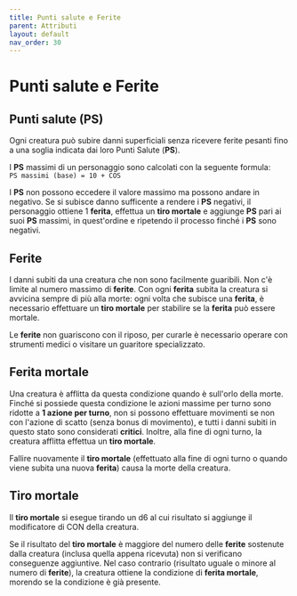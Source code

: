 ```yaml
---
title: Punti salute e Ferite
parent: Attributi
layout: default
nav_order: 30
---
```


# **Punti salute e Ferite**

## **Punti salute (PS)**

Ogni creatura può subire danni superficiali senza ricevere ferite pesanti fino a una soglia indicata dai loro Punti Salute (**PS**).

I **PS** massimi di un personaggio sono calcolati con la seguente formula:  
`PS massimi (base) = 10 + COS`

I **PS** non possono eccedere il valore massimo ma possono andare in negativo. Se si subisce danno sufficente a rendere i **PS** negativi, il personaggio ottiene 1 **ferita**, effettua un **tiro mortale** e aggiunge **PS** pari ai suoi **PS** massimi, in quest'ordine e ripetendo il processo finché i **PS** sono negativi.

## **Ferite**

I danni subiti da una creatura che non sono facilmente guaribili.
Non c'è limite al numero massimo di **ferite**.
Con ogni **ferita** subita la creatura si avvicina sempre di più alla morte: ogni volta che subisce una **ferita**, è necessario effettuare un **tiro mortale** per stabilire se la **ferita** può essere mortale.

Le **ferite** non guariscono con il riposo, per curarle è necessario operare con strumenti medici o visitare un guaritore specializzato.

## **Ferita mortale**

Una creatura è afflitta da questa condizione quando è sull'orlo della morte.
Finché si possiede questa condizione le azioni massime per turno sono ridotte a **1 azione per turno**, non si possono effettuare movimenti se non con l'azione di scatto (senza bonus di movimento), e tutti i danni subiti in questo stato sono considerati **critici**. Inoltre, alla fine di ogni turno, la creatura afflitta effettua un **tiro mortale**.

Fallire nuovamente il **tiro mortale** (effettuato alla fine di ogni turno o quando viene subita una nuova **ferita**) causa la morte della creatura.

## **Tiro mortale**

Il **tiro mortale** si esegue tirando un d6 al cui risultato si aggiunge il modificatore di CON della creatura.

Se il risultato del **tiro mortale** è maggiore del numero delle **ferite** sostenute dalla creatura (inclusa quella appena ricevuta) non si verificano conseguenze aggiuntive.
Nel caso contrario (risultato uguale o minore al numero di **ferite**), la creatura ottiene la condizione di **ferita mortale**, morendo se la condizione è già presente.